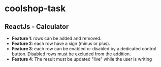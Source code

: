 # coolshop-task

## ReactJs - Calculator

- **Feature 1**: rows can be added and removed.
- **Feature 2**: each row have a sign (minus or plus).
- **Feature 3**: each row can be enabled or disabled by a dedicated control button. Disabled rows must be excluded from the addition.
- **Feature 4**: The result must be updated "live" while the user is writing



